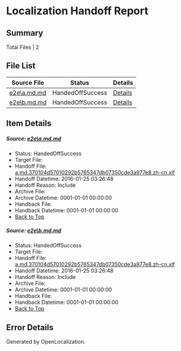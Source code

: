 # <a name='report-top'></a> Localization Handoff Report

## Summary
 Total Files | 2

## File List
 Source File | Status | Details 
 ----------- | ------ | ------- 
 [e2e\a.md.md](https://github.com/OpenLocalizationTest/oltest/blob/1dd947e83bbc9167b458b976f699f0bcaf2e56a5/e2e/a.md.md) | HandedOffSuccess | [Details](#6debf56204b0e72aafb3e38adce9c0f443b09da01)
 [e2e\b.md.md](https://github.com/OpenLocalizationTest/oltest/blob/1dd947e83bbc9167b458b976f699f0bcaf2e56a5/e2e/b.md.md) | HandedOffSuccess | [Details](#6debf56204b0e72aafb3e38adce9c0f443b09da02)

## Item Details
##### <a name='6debf56204b0e72aafb3e38adce9c0f443b09da01'></a> Source: [e2e\a.md.md](https://github.com/OpenLocalizationTest/oltest/blob/1dd947e83bbc9167b458b976f699f0bcaf2e56a5/e2e/a.md.md)
* Status: HandedOffSuccess
* Target File: 
* Handoff File: [a.md.370104d57010292b5765347db07350cde3a977e8.zh-cn.xlf](https://github.com/OpenLocalizationTestOrg/olhandoff/blob/8db822c8f780c1eda7dd910c66b34e76585367d4/ol-handoff/OpenLocalizationTestOrg/oltest.zh-cn/qimu/a.md.370104d57010292b5765347db07350cde3a977e8.zh-cn.xlf)
* Handoff Datetime: 2016-01-25 03:26:48
* Handoff Reason: Include
* Archive File: 
* Archive Datetime: 0001-01-01 00:00:00
* Handback File: 
* Handback Datetime: 0001-01-01 00:00:00
* [Back to Top](#report-top)

##### <a name='6debf56204b0e72aafb3e38adce9c0f443b09da02'></a> Source: [e2e\b.md.md](https://github.com/OpenLocalizationTest/oltest/blob/1dd947e83bbc9167b458b976f699f0bcaf2e56a5/e2e/b.md.md)
* Status: HandedOffSuccess
* Target File: 
* Handoff File: [a.md.370104d57010292b5765347db07350cde3a977e8.zh-cn.xlf](https://github.com/OpenLocalizationTestOrg/olhandoff/blob/8db822c8f780c1eda7dd910c66b34e76585367d4/ol-handoff/OpenLocalizationTestOrg/oltest.zh-cn/qimu/a.md.370104d57010292b5765347db07350cde3a977e8.zh-cn.xlf)
* Handoff Datetime: 2016-01-25 03:26:48
* Handoff Reason: Include
* Archive File: 
* Archive Datetime: 0001-01-01 00:00:00
* Handback File: 
* Handback Datetime: 0001-01-01 00:00:00
* [Back to Top](#report-top)


## Error Details

Generated by OpenLocalization.
